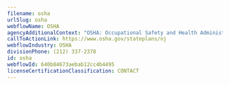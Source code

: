 ```yaml
---
filename: osha
urlSlug: osha
webflowName: OSHA
agencyAdditionalContext: "OSHA: Occupational Safety and Health Administration"
callToActionLink: https://www.osha.gov/stateplans/nj
webflowIndustry: OSHA
divisionPhone: (212) 337-2378
id: osha
webflowId: 640b84673aebab12cc4b4495
licenseCertificationClassification: CONTACT
---
```

